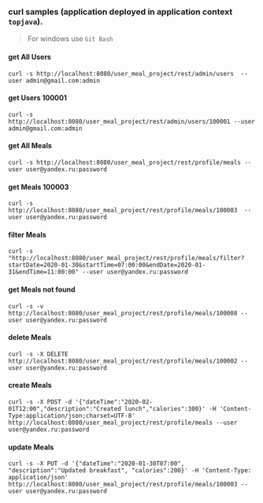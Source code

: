 ### curl samples (application deployed in application context `topjava`).
> For windows use `Git Bash`

#### get All Users
`curl -s http://localhost:8080/user_meal_project/rest/admin/users  --user admin@gmail.com:admin`

#### get Users 100001
`curl -s http://localhost:8080/user_meal_project/rest/admin/users/100001 --user admin@gmail.com:admin`

#### get All Meals
`curl -s http://localhost:8080/user_meal_project/rest/profile/meals --user user@yandex.ru:password`

#### get Meals 100003
`curl -s http://localhost:8080/user_meal_project/rest/profile/meals/100003  --user user@yandex.ru:password`

#### filter Meals
`curl -s "http://localhost:8080/user_meal_project/rest/profile/meals/filter?startDate=2020-01-30&startTime=07:00:00&endDate=2020-01-31&endTime=11:00:00" --user user@yandex.ru:password`

#### get Meals not found
`curl -s -v http://localhost:8080/user_meal_project/rest/profile/meals/100008 --user user@yandex.ru:password`

#### delete Meals
`curl -s -X DELETE http://localhost:8080/user_meal_project/rest/profile/meals/100002 --user user@yandex.ru:password`

#### create Meals
`curl -s -X POST -d '{"dateTime":"2020-02-01T12:00","description":"Created lunch","calories":300}' -H 'Content-Type:application/json;charset=UTF-8' http://localhost:8080/user_meal_project/rest/profile/meals --user user@yandex.ru:password`

#### update Meals
`curl -s -X PUT -d '{"dateTime":"2020-01-30T07:00", "description":"Updated breakfast", "calories":200}' -H 'Content-Type: application/json' http://localhost:8080/user_meal_project/rest/profile/meals/100003 --user user@yandex.ru:password`
